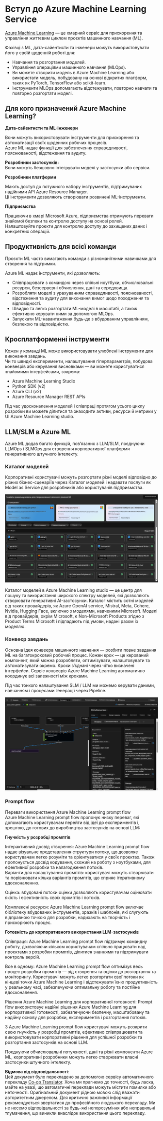 <!--
CO_OP_TRANSLATOR_METADATA:
{
  "original_hash": "7fe541373802e33568e94e13226d463c",
  "translation_date": "2025-07-17T09:50:11+00:00",
  "source_file": "md/03.FineTuning/Introduce_AzureML.md",
  "language_code": "uk"
}
-->
# **Вступ до Azure Machine Learning Service**

[Azure Machine Learning](https://ml.azure.com?WT.mc_id=aiml-138114-kinfeylo) — це хмарний сервіс для прискорення та управління життєвим циклом проєктів машинного навчання (ML).

Фахівці з ML, дата-сайентисти та інженери можуть використовувати його у своїй щоденній роботі для:

- Навчання та розгортання моделей.
- Управління операціями машинного навчання (MLOps).
- Ви можете створити модель в Azure Machine Learning або використати модель, побудовану на основі відкритих платформ, таких як PyTorch, TensorFlow або scikit-learn.
- Інструменти MLOps допомагають відстежувати, повторно навчати та повторно розгортати моделі.

## Для кого призначений Azure Machine Learning?

**Дата-сайентисти та ML-інженери**

Вони можуть використовувати інструменти для прискорення та автоматизації своїх щоденних робочих процесів.  
Azure ML надає функції для забезпечення справедливості, пояснюваності, відстеження та аудиту.

**Розробники застосунків:**  
Вони можуть безшовно інтегрувати моделі у застосунки або сервіси.

**Розробники платформи**

Мають доступ до потужного набору інструментів, підтримуваних надійними API Azure Resource Manager.  
Ці інструменти дозволяють створювати розвинені ML-інструменти.

**Підприємства**

Працюючи в хмарі Microsoft Azure, підприємства отримують переваги знайомої безпеки та контролю доступу на основі ролей.  
Налаштовуйте проєкти для контролю доступу до захищених даних і конкретних операцій.

## Продуктивність для всієї команди  
Проєкти ML часто вимагають команди з різноманітними навичками для створення та підтримки.

Azure ML надає інструменти, які дозволяють:  
- Співпрацювати з командою через спільні ноутбуки, обчислювальні ресурси, безсерверні обчислення, дані та середовища.  
- Розробляти моделі з урахуванням справедливості, пояснюваності, відстеження та аудиту для виконання вимог щодо походження та відповідності.  
- Швидко та легко розгортати ML-моделі в масштабі, а також ефективно керувати ними за допомогою MLOps.  
- Запускати ML-навантаження будь-де з вбудованим управлінням, безпекою та відповідністю.

## Кросплатформенні інструменти

Кожен у команді ML може використовувати улюблені інструменти для виконання завдань.  
Чи то швидкі експерименти, налаштування гіперпараметрів, побудова конвеєрів або керування висновками — ви можете користуватися знайомими інтерфейсами, зокрема:  
- Azure Machine Learning Studio  
- Python SDK (v2)  
- Azure CLI (v2)  
- Azure Resource Manager REST APIs

Під час удосконалення моделей і співпраці протягом усього циклу розробки ви можете ділитися та знаходити активи, ресурси й метрики у UI Azure Machine Learning studio.

## **LLM/SLM в Azure ML**

Azure ML додав багато функцій, пов’язаних з LLM/SLM, поєднуючи LLMOps і SLMOps для створення корпоративної платформи генеративного штучного інтелекту.

### **Каталог моделей**

Корпоративні користувачі можуть розгортати різні моделі відповідно до різних бізнес-сценаріїв через Каталог моделей і надавати послуги як Model as Service для розробників або користувачів підприємства.

![models](../../../../translated_images/models.e6c7ff50a51806fd0bfd398477e3db3d5c3dc545cd7308344e448e0b8d8295a1.uk.png)

Каталог моделей в Azure Machine Learning studio — це центр для пошуку та використання широкого спектру моделей, які дозволяють створювати генеративні AI-застосунки. Каталог містить сотні моделей від таких провайдерів, як Azure OpenAI service, Mistral, Meta, Cohere, Nvidia, Hugging Face, включно з моделями, навченими Microsoft. Моделі від провайдерів, окрім Microsoft, є Non-Microsoft Products згідно з Product Terms Microsoft і підпадають під умови, надані разом із моделлю.

### **Конвеєр завдань**

Основна ідея конвеєра машинного навчання — розбити повне завдання ML на багатокроковий робочий процес. Кожен крок — це керований компонент, який можна розробляти, оптимізувати, налаштовувати та автоматизувати окремо. Кроки з’єднані через чітко визначені інтерфейси. Сервіс конвеєрів Azure Machine Learning автоматично координує всі залежності між кроками.

Під час тонкого налаштування SLM / LLM ми можемо керувати даними, навчанням і процесами генерації через Pipeline.

![finetuning](../../../../translated_images/finetuning.6559da198851fa523d94d6f0b9f271fa6e1bbac13db0024ebda43cb5348a4633.uk.png)

### **Prompt flow**

Переваги використання Azure Machine Learning prompt flow  
Azure Machine Learning prompt flow пропонує низку переваг, які допомагають користувачам перейти від ідеї до експериментів і, зрештою, до готових до виробництва застосунків на основі LLM:

**Гнучкість у розробці промптів**

Інтерактивний досвід створення: Azure Machine Learning prompt flow надає візуальне представлення структури потоку, що дозволяє користувачам легко розуміти та орієнтуватися у своїх проєктах. Також пропонується досвід кодування, схожий на роботу з ноутбуками, для ефективної розробки та налагодження потоків.  
Варіанти для налаштування промптів: користувачі можуть створювати та порівнювати кілька варіантів промптів, що сприяє ітеративному вдосконаленню.

Оцінка: вбудовані потоки оцінки дозволяють користувачам оцінювати якість і ефективність своїх промптів і потоків.

Комплексні ресурси: Azure Machine Learning prompt flow включає бібліотеку вбудованих інструментів, зразків і шаблонів, які слугують відправною точкою для розробки, надихають на творчість і прискорюють процес.

**Готовність до корпоративного використання LLM-застосунків**

Співпраця: Azure Machine Learning prompt flow підтримує командну роботу, дозволяючи кільком користувачам спільно працювати над проєктами з розробки промптів, ділитися знаннями та підтримувати контроль версій.

Все в одному: Azure Machine Learning prompt flow оптимізує весь процес розробки промптів — від створення та оцінки до розгортання та моніторингу. Користувачі можуть легко розгортати свої потоки як кінцеві точки Azure Machine Learning і відстежувати їхню продуктивність у реальному часі, забезпечуючи оптимальну роботу та постійне вдосконалення.

Рішення Azure Machine Learning для корпоративної готовності: Prompt flow використовує надійні рішення Azure Machine Learning для корпоративної готовності, забезпечуючи безпечну, масштабовану та надійну основу для розробки, експериментів і розгортання потоків.

З Azure Machine Learning prompt flow користувачі можуть розкрити свою гнучкість у розробці промптів, ефективно співпрацювати та використовувати корпоративні рішення для успішної розробки та розгортання застосунків на основі LLM.

Поєднуючи обчислювальні потужності, дані та різні компоненти Azure ML, корпоративні розробники можуть легко створювати власні застосунки штучного інтелекту.

**Відмова від відповідальності**:  
Цей документ було перекладено за допомогою сервісу автоматичного перекладу [Co-op Translator](https://github.com/Azure/co-op-translator). Хоча ми прагнемо до точності, будь ласка, майте на увазі, що автоматичні переклади можуть містити помилки або неточності. Оригінальний документ рідною мовою слід вважати авторитетним джерелом. Для критично важливої інформації рекомендується звертатися до професійного людського перекладу. Ми не несемо відповідальності за будь-які непорозуміння або неправильні тлумачення, що виникли внаслідок використання цього перекладу.